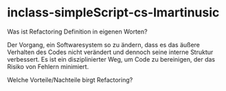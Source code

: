 # inclass-simpleScript-cs-lmartinusic

<list>Was ist Refactoring Definition in eigenen Worten?</list>
<p>Der Vorgang, ein Softwaresystem so zu ändern, dass es das äußere Verhalten des Codes nicht verändert und dennoch seine interne Struktur verbessert. Es ist ein disziplinierter Weg, um Code zu bereinigen, der das Risiko von Fehlern minimiert.</p>

<list>Welche Vorteile/Nachteile birgt Refactoring?</list>

